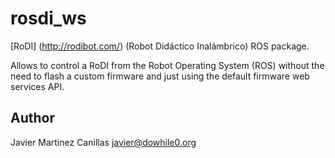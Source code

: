 rosdi_ws
========
[RoDI] (http://rodibot.com/) (Robot Didáctico Inalámbrico) ROS package.

Allows to control a RoDI from the Robot Operating System (ROS) without the need
to flash a custom firmware and just using the default firmware web services API.

Author
------

Javier Martinez Canillas <javier@dowhile0.org>
